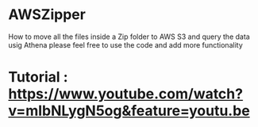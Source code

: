 # AWSZipper

How to move all the files inside a Zip folder to AWS S3 and query the data usig Athena
please feel free to use the code and add more functionality 

# Tutorial : https://www.youtube.com/watch?v=mIbNLygN5og&feature=youtu.be

